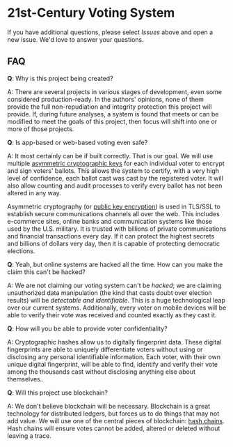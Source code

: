 # 21st-Century Voting System

If you have additional questions, please select _Issues_ above and open a new issue. We'd love to answer your questions.


## FAQ

**Q**: Why is this project being created?

A: There are several projects in various stages of development, even some considered production-ready. In the authors' opinions, none of them provide the full non-repudiation and integrity protection this project will provide. If, during future analyses, a system is found that meets or can be modified to meet the goals of this project, then focus will shift into one or more of those projects.


**Q**: Is app-based or web-based voting even safe?

A: It most certainly can be if built correctly. That is our goal. We will use multiple [asymmetric cryptographic keys](https://en.wikipedia.org/wiki/Public-key_cryptography) for each individual voter to encrypt and sign voters' ballots. This allows the system to certify, with a very high level of confidence, each ballot cast was cast by the registered voter. It will also allow counting and audit processes to verify every ballot has not been altered in any way.

Asymmetric cryptography (or [public key encryption](https://www.youtube.com/watch?v=AQDCe585Lnc)) is used in TLS/SSL to establish secure communications channels all over the web. This includes e-commerce sites, online banks and communication systems like those used by the U.S. military. It is trusted with billions of private communications and financial transactions every day. If it can protect the highest secrets and billions of dollars very day, then it is capable of protecting democratic elections.


**Q**: Yeah, but online systems are hacked all the time. How can you make the claim this can't be hacked?

A: We are not claiming our voting system can't be _hacked_; we are claiming unauthorized data manipulation (the kind that casts doubt over election results) will be _detectable and identifiable_. This is a huge technological leap over our current systems. Additionally, every voter on mobile devices will be able to verify their vote was received and counted exactly as they cast it.

**Q**: How will you be able to provide voter confidentiality?

A: Cryptographic hashes allow us to digitally fingerprint data. These digital fingerprints are able to uniquely differentiate voters without using or disclosing any personal identifiable information. Each voter, with their own unique digital fingerprint, will be able to find, identify and verify their vote among the thousands cast without disclosing anything else about themselves..


**Q**: Will this project use blockchain?

A: We don't believe blockchain will be necessary. Blockchain is a great technology for distributed ledgers, but forces us to do things that may not add value. We will use one of the central pieces of blockchain: [hash chains](https://en.wikipedia.org/wiki/Hash_chain). Hash chains will ensure votes cannot be added, altered or deleted without leaving a trace.

